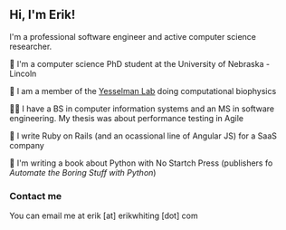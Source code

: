 ## Hi, I'm Erik!
I'm a professional software engineer and active computer science researcher.

:school: I'm a computer science PhD student at the University of Nebraska - Lincoln

:microscope: I am a member of the [Yesselman Lab](https://yesselmanlab.com/) doing computational biophysics

👨‍🎓 I have a BS in computer information systems and an MS in software engineering. My thesis was about performance testing in Agile

:briefcase: I write Ruby on Rails (and an ocassional line of Angular JS) for a SaaS company

📖 I'm writing a book about Python with No Startch Press (publishers fo _Automate the Boring Stuff with Python_)

### Contact me
You can email me at erik [at] erikwhiting [dot] com
